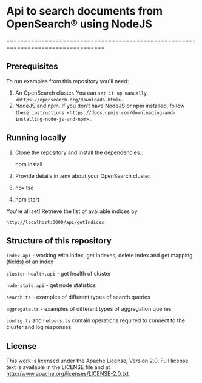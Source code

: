 # Api to search documents from OpenSearch® using NodeJS
==================================================================================

Prerequisites
-------------

To run examples from this repository you'll need:

1. An OpenSearch cluster. You can `set it up manually <https://opensearch.org/downloads.html>`.
2. NodeJS and npm. If you don’t have NodeJS or npm installed, follow `these instructions <https://docs.npmjs.com/downloading-and-installing-node-js-and-npm>`_.

Running locally
---------------

1. Clone the repository and install the dependencies::

    npm install

2. Provide details in .env about your OpenSearch cluster.

3. npx tsc

4. npm start

You're all set! Retrieve the list of available indices by  

    http://localhost:3000/api/getIndices


Structure of this repository
----------------------------

`index.api` - working with index, get indexes, delete index and get mapping (fields) of an index

`cluster-health.api` - get health of cluster

`node-stats.api` - get node statistics

`search.ts` - examples of different types of search queries

`aggregate.ts` - examples of different types of aggregation queries

`config.ts` and `helpers.ts` contain operations required to connect to the cluster and log responses.


License
-------

This work is licensed under the Apache License, Version 2.0. Full license text is available in the LICENSE file and at http://www.apache.org/licenses/LICENSE-2.0.txt





